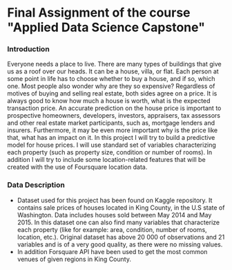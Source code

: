 # Final Assignment of the course "Applied Data Science Capstone"

### Introduction

Everyone needs a place to live. There are many types of buildings that give us as a roof over our heads. It can be a house, villa, or flat. Each person at some point in life has to choose whether to buy a house, and if so, which one. Most people also wonder why are they so expensive?
Regardless of motives of buying and selling real estate, both sides agree on a price. It is always good to know how much a house is worth, what is the expected transaction price. An accurate prediction on the house price is important to prospective homeowners, developers, investors, appraisers, tax assessors and other real estate market participants, such as, mortgage lenders and insurers. Furthermore, it may be even more important why is the price like that, what has an impact on it.
In this project I will try to build a predictive model for house prices. I will use standard set of variables characterizing each property (such as property size, condition or number of rooms). In addition I will try to include some location-related features that will be created with the use of Foursquare location data.

### Data Description

* Dataset used for this project has been found on Kaggle repository. It contains sale prices of houses located in King County, in the U.S state of Washington. Data includes houses sold between May 2014 and May 2015. In this dataset one can also find many variables that characterize each property (like for example: area, condition, number of rooms, location, etc.). Original dataset has above 20 000 of observations and 21 variables and is of a very good quality, as there were no missing values.
* In addition Forsquare API have been used to get the most common venues of given regions in King County.

